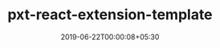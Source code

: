 ---
title: "pxt-react-extension-template"
date: 2019-06-22T00:00:08+05:30
type: "organisations"
org_name: "Microsoft"
repo_desc: "A React-based MakeCode Extension"
repo_link: https://github.com/microsoft/pxt-react-extension-template
---